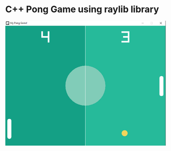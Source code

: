 # C++ Pong Game using raylib library

<p align="center">
  <img src="pong.jpg" alt="Final Result" width="800">
</p>


